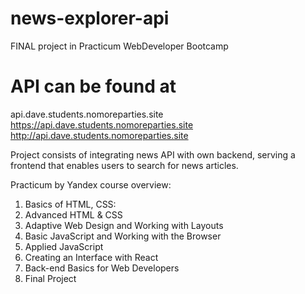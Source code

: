 # news-explorer-api
FINAL project in Practicum WebDeveloper Bootcamp

# API can be found at 
api.dave.students.nomoreparties.site
https://api.dave.students.nomoreparties.site
http://api.dave.students.nomoreparties.site

Project consists of integrating news API with own backend, serving a frontend that enables users to search for news articles. 


Practicum by Yandex course overview:
1. Basics of HTML, CSS:
2. Advanced HTML & CSS
3. Adaptive Web Design and Working with Layouts
4. Basic JavaScript and Working with the Browser
5. Applied JavaScript
6. Creating an Interface with React
7. Back-end Basics for Web Developers
8. Final Project